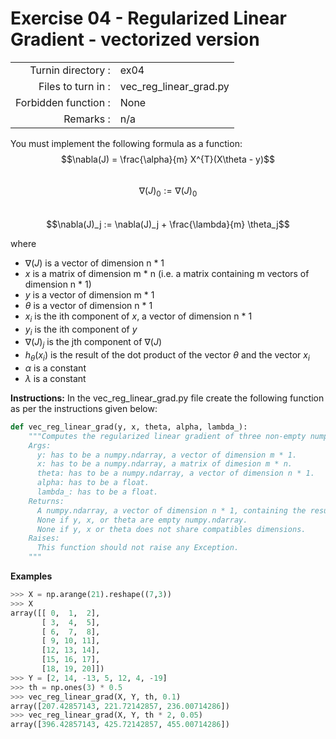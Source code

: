 # Exercise 04 - Regularized Linear Gradient - vectorized version

|                         |                    |
| -----------------------:| ------------------ |
|   Turnin directory :    |  ex04              |
|   Files to turn in :    |  vec_reg_linear_grad.py|
|   Forbidden function :  |  None              |
|   Remarks :             |  n/a               |

You must implement the following formula as a function:
$$\nabla(J) = \frac{\alpha}{m} X^{T}(X\theta - y)$$  
$$\nabla(J)_0 := \nabla(J)_0$$  
$$\nabla(J)_j := \nabla(J)_j + \frac{\lambda}{m} \theta_j$$

where  
- $\nabla(J)$ is a vector of dimension n * 1   
- $x$ is a matrix of dimension m * n (i.e. a matrix containing m vectors of dimension n * 1)  
- $y$ is a vector of dimension m * 1 
- $\theta$ is a vector of dimension n * 1   
- $x_i$ is the ith component of $x$, a vector of dimension n * 1
- $y_i$ is the ith component of $y$
- $\nabla(J)_j$ is the jth component of $\nabla(J)$
- $h_{\theta}(x_i)$ is the result of the dot product of the vector $\theta$ and the vector $x_i$
- $\alpha$ is a constant
- $\lambda$ is a constant


**Instructions:**
In the vec_reg_linear_grad.py file create the following function as per the instructions given below:
```python
def vec_reg_linear_grad(y, x, theta, alpha, lambda_):
    """Computes the regularized linear gradient of three non-empty numpy.ndarray, without any for-loop. The three arrays must have compatible dimensions.
    Args:
      y: has to be a numpy.ndarray, a vector of dimension m * 1.
      x: has to be a numpy.ndarray, a matrix of dimesion m * n.
      theta: has to be a numpy.ndarray, a vector of dimension n * 1.
      alpha: has to be a float.
      lambda_: has to be a float.
    Returns:
      A numpy.ndarray, a vector of dimension n * 1, containing the results of the formula for all j.
      None if y, x, or theta are empty numpy.ndarray.
      None if y, x or theta does not share compatibles dimensions.
    Raises:
      This function should not raise any Exception.
    """
```

**Examples**
```python
>>> X = np.arange(21).reshape((7,3))
>>> X
array([[ 0,  1,  2],
       [ 3,  4,  5],
       [ 6,  7,  8],
       [ 9, 10, 11],
       [12, 13, 14],
       [15, 16, 17],
       [18, 19, 20]])
>>> Y = [2, 14, -13, 5, 12, 4, -19]
>>> th = np.ones(3) * 0.5
>>> vec_reg_linear_grad(X, Y, th, 0.1)
array([207.42857143, 221.72142857, 236.00714286])
>>> vec_reg_linear_grad(X, Y, th * 2, 0.05)
array([396.42857143, 425.72142857, 455.00714286])
```